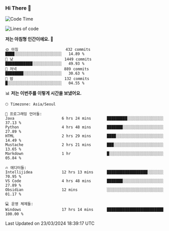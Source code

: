 ### Hi There 👋


<!---
- 👋 Hi, I’m @muyaaho
- 👀 I’m interested in ...
- 🌱 I’m currently learning ...
- 💞️ I’m looking to collaborate on ...
- 📫 How to reach me ...
--->
<!--- plz
muyaaho/muyaaho is a ✨ special ✨ repository because its `README.md` (this file) appears on your GitHub profile.
You can click the Preview link to take a look at your changes.
<a href="https://hits.seeyoufarm.com"><img src="https://hits.seeyoufarm.com/api/count/incr/badge.svg?url=https%3A%2F%2Fgithub.com%2Fejaman&count_bg=%23000000&title_bg=%23000000&icon=github.svg&icon_color=%23FFFFFF&title=Github&edge_flat=true"/></a>
   --->
   
<!--START_SECTION:waka-->
![Code Time](http://img.shields.io/badge/Code%20Time-448%20hrs%2049%20mins-blue)

![Lines of code](https://img.shields.io/badge/%EC%A0%80%EB%8A%94%20%EC%97%AC%ED%83%9C%EA%B9%8C%EC%A7%80%20-717.4%20thousand%20%EC%A4%84%EC%9D%98%20%EC%BD%94%EB%93%9C%EB%A5%BC%20%EC%9E%91%EC%84%B1%ED%96%88%EC%96%B4%EC%9A%94.-blue)

**저는 아침형 인간이에요. 🐤** 

```text
🌞 아침                     432 commits         ████░░░░░░░░░░░░░░░░░░░░░   14.89 % 
🌆 낮　                     1449 commits        ████████████░░░░░░░░░░░░░   49.93 % 
🌃 저녁                     889 commits         ████████░░░░░░░░░░░░░░░░░   30.63 % 
🌙 밤　                     132 commits         █░░░░░░░░░░░░░░░░░░░░░░░░   04.55 % 
```


📊 **저는 이번주를 이렇게 시간을 보냈어요.** 

```text
🕑︎ Timezone: Asia/Seoul

💬 프로그래밍 언어들: 
Java                     6 hrs 24 mins       █████████░░░░░░░░░░░░░░░░   37.13 % 
Python                   4 hrs 48 mins       ███████░░░░░░░░░░░░░░░░░░   27.89 % 
HTML                     2 hrs 29 mins       ████░░░░░░░░░░░░░░░░░░░░░   14.49 % 
Mustache                 2 hrs 21 mins       ███░░░░░░░░░░░░░░░░░░░░░░   13.65 % 
Markdown                 1 hr                █░░░░░░░░░░░░░░░░░░░░░░░░   05.84 % 

🔥 에디터들: 
Intellijidea             12 hrs 13 mins      ██████████████████░░░░░░░   70.95 % 
VS Code                  4 hrs 48 mins       ███████░░░░░░░░░░░░░░░░░░   27.89 % 
Obsidian                 12 mins             ░░░░░░░░░░░░░░░░░░░░░░░░░   01.17 % 

💻 운영 체제들: 
Windows                  17 hrs 14 mins      █████████████████████████   100.00 % 
```


 Last Updated on 23/03/2024 18:39:17 UTC
<!--END_SECTION:waka-->


